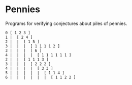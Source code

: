# Pennies
Programs for verifying conjectures about piles of pennies.

```
0 [ 1 2 3 ]
1 |  [ 2 4 ]
2 |  |  [ 1 5 ]
3 |  |  |  [ 1 1 1 1 2 ]
3 |  |  |  [ 6 ]
4 |  |  |  |  [ 1 1 1 1 1 1 ]
2 |  |  [ 1 1 1 3 ]
3 |  |  |  [ 2 2 2 ]
4 |  |  |  |  [ 3 3 ]
5 |  |  |  |  |  [ 1 1 4 ]
6 |  |  |  |  |  |  [ 1 1 2 2 ]
```